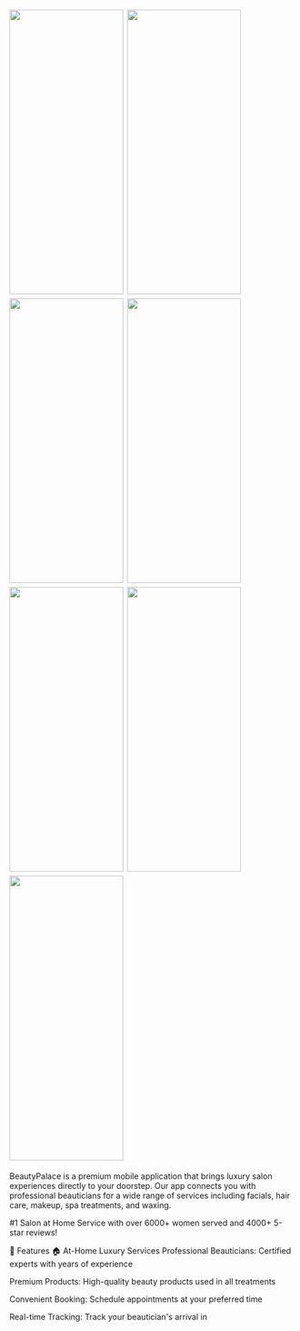 <h1 align=left>
<img src="https://github.com/user-attachments/assets/0d35fc9a-9db1-4ed4-a636-5781ca46d455" width="200" height="500" />
<img src="https://github.com/user-attachments/assets/710dd67e-e4d9-4fad-9c11-0b12e4669947 "width="200" height="500"/>
<img src="https://github.com/user-attachments/assets/b848ddd6-d569-416c-9e49-6ef0ddbe788b" width="200" height="500"/>
<img src="https://github.com/user-attachments/assets/135c77ea-faaa-4c7f-bb88-d4476ebf53a2" width="200" height="500"/>
<img src="https://github.com/user-attachments/assets/0028ec17-e6e3-4071-b8c9-5d10955377fe" width="200" height="500"/>
<img src="https://github.com/user-attachments/assets/7bb4fd0d-e33c-42f2-b1a0-d896e2b9dadf" width="200" height="500"/>
<img src="https://github.com/user-attachments/assets/fd69691c-6e7f-4f67-b8c3-55c56f5d5466" width="200" height="500"/>

</h1>




BeautyPalace is a premium mobile application that brings luxury salon experiences directly to your doorstep. Our app connects you with professional beauticians for a wide range of services including facials, hair care, makeup, spa treatments, and waxing.

#1 Salon at Home Service with over 6000+ women served and 4000+ 5-star reviews!

🎯 Features
🏠 At-Home Luxury Services
Professional Beauticians: Certified experts with years of experience

Premium Products: High-quality beauty products used in all treatments

Convenient Booking: Schedule appointments at your preferred time

Real-time Tracking: Track your beautician's arrival in







